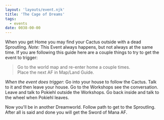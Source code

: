 ```yaml
---
layout: 'layouts/event.njk'
title: 'The Cage of Dreams'
tags:
  - events
date: 0038-00-00
---
```

When you get Home you may find your Cactus outside with a dead Sproutling. *Note:* This Event always happens, but not always at the same time. If you are following this guide here are a couple things to try to get the event to trigger:

> Go to the world map and re-enter home a couple times.  
> Place the next AF in Map/Land Guide.

*When the event does trigger:*
Go into your house to follow the Cactus. Talk to it and then leave your house. Go to the Workshops see the conversation. Leave and talk to Pokiehl outside the Workshops. Go back inside and talk to the wheel when Pokiehl leaves.

Now you'll be in another Dreamworld. Follow path to get to the Sproutling. After all is said and done you will get the Sword of Mana AF.